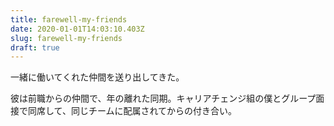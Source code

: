 ```yaml
---
title: farewell-my-friends
date: 2020-01-01T14:03:10.403Z
slug: farewell-my-friends
draft: true
---
```

一緒に働いてくれた仲間を送り出してきた。

彼は前職からの仲間で、年の離れた同期。キャリアチェンジ組の僕とグループ面接で同席して、同じチームに配属されてからの付き合い。
